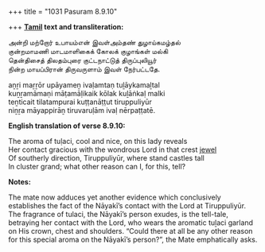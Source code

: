 +++
title = "1031 Pasuram 8.9.10"

+++
**[Tamil](/definition/tamil#history "show Tamil definitions") text and transliteration:**

அன்றி மற்றோர் உபாயம்என் இவள்அம்தண் துழாய்கமழ்தல்  
குன்றமாமணி மாடமாளிகைக் கோலக் குழாங்கள் மல்கி  
தென்திசைத் திலதம்புரை குட்டநாட்டுத் திருப்புலியூர்  
நின்ற மாயப்பிரான் திருவருளாம் இவள் நேர்பட்டதே.

aṉṟi maṟṟōr upāyameṉ ivaḷamtaṇ tuḻāykamaḻtal  
kuṉṟamāmaṇi māṭamāḷikaik kōlak kuḻāṅkaḷ malki  
teṉticait tilatampurai kuṭṭanāṭṭut tiruppuliyūr  
niṉṟa māyappirāṉ tiruvaruḷām ivaḷ nērpaṭṭatē.

**English translation of verse 8.9.10:**

The aroma of tuḷaci, cool and nice, on this lady reveals  
Her contact gracious with the wondrous Lord in that crest [jewel](/definition/jewel#history "show jewel definitions")  
Of southerly direction, Tiruppuliyūr, where stand castles tall  
In cluster grand; what other reason can I, for this, tell?

**Notes:**

The mate now adduces yet another evidence which conclusively establishes the fact of the Nāyakī’s contact with the Lord at Tiruppuliyūr. The fragrance of tulaci, the Nāyakī’s person exudes, is the tell-tale, betraying her contact with the Lord, who wears the aromatic tuḻaci garland on His crown, chest and shoulders. “Could there at all be any other reason for this special aroma on the Nāyakī’s person?”, the Mate emphatically asks.


